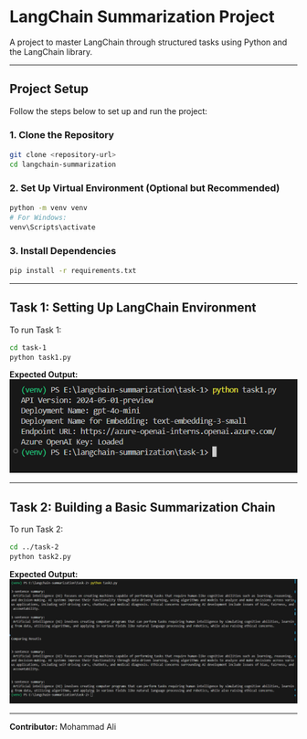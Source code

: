 # LangChain Summarization Project

A project to master LangChain through structured tasks using Python and the LangChain library.

---

## Project Setup

Follow the steps below to set up and run the project:

### 1. Clone the Repository

```bash
git clone <repository-url>
cd langchain-summarization
```

### 2. Set Up Virtual Environment (Optional but Recommended)

```bash
python -m venv venv
# For Windows:
venv\Scripts\activate
```

### 3. Install Dependencies

```bash
pip install -r requirements.txt
```

---

## Task 1: Setting Up LangChain Environment

To run Task 1:

```bash
cd task-1
python task1.py
```

**Expected Output:**  
![LangChain Environment Setup](task-1/output1.png)

---

## Task 2: Building a Basic Summarization Chain

To run Task 2:

```bash
cd ../task-2
python task2.py
```

**Expected Output:**  
![Basic Summarization Chain](task-2/output2.png)

---

**Contributor:** Mohammad Ali